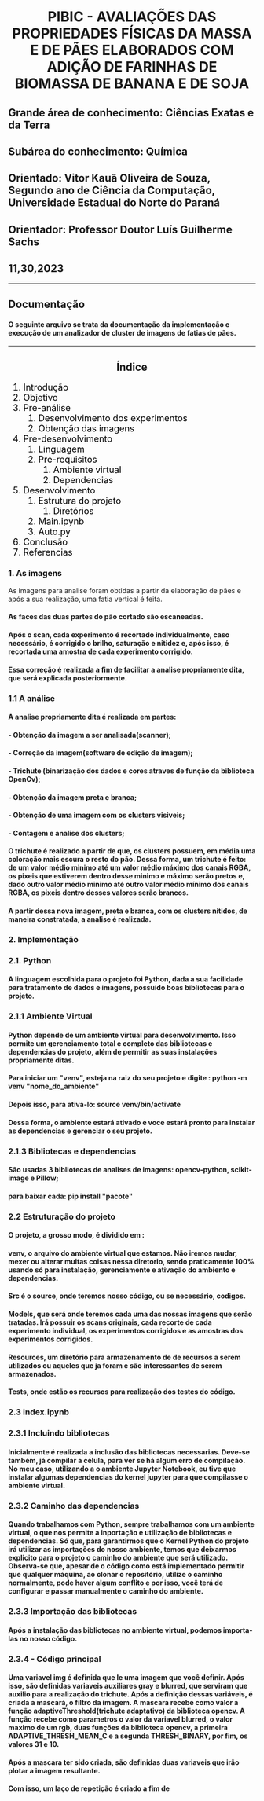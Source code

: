 <center>

# PIBIC - AVALIAÇÕES DAS PROPRIEDADES FÍSICAS DA MASSA E DE PÃES ELABORADOS COM ADIÇÃO DE FARINHAS DE BIOMASSA DE BANANA E DE SOJA

</center>

## Grande área de conhecimento: Ciências Exatas e da Terra

## Subárea do conhecimento: Química

## Orientado: Vitor Kauã Oliveira de Souza, Segundo ano de Ciência da Computação, Universidade Estadual do Norte do Paraná

## Orientador: Professor Doutor Luís Guilherme Sachs

## 11,30,2023
---

## Documentação 

#### O seguinte arquivo se trata da documentação da implementação e execução de um analizador de cluster de imagens de fatias de pães.

---
<center>

## Índice

</center>

<font size="4" color="black">

1. Introdução
2. Objetivo
3. Pre-análise
    1. Desenvolvimento dos experimentos
    2. Obtenção das imagens
4. Pre-desenvolvimento
    1. Linguagem
    2. Pre-requisitos
        1. Ambiente virtual
        2. Dependencias
5. Desenvolvimento
    1. Estrutura do projeto
        1. Diretórios
    2. Main.ipynb
    3. Auto.py
6. Conclusão
7. Referencias

</font>


### 1. As imagens

 As imagens para analise foram obtidas a partir da elaboração de pães e após a sua realização, uma fatia vertical é feita.

#### As faces das duas partes do pão cortado são escaneadas.

#### Após o scan, cada experimento é recortado individualmente, caso necessário, é corrigido o brilho, saturação e nitidez e, após isso, é recortada uma amostra de cada experimento corrigido.

#### Essa correção é realizada a fim de facilitar a analise propriamente dita, que será explicada posteriormente.

### 1.1 A análise

#### A analise propriamente dita é realizada em partes:

#### - Obtenção da imagem a ser analisada(scanner);
#### - Correção da imagem(software de edição de imagem);
#### - Trichute (binarização dos dados e cores atraves de função da biblioteca OpenCv);
#### - Obtenção da imagem preta e branca;
#### - Obtenção de uma imagem com os clusters visiveis;
#### - Contagem e analise dos clusters;

#### O trichute é realizado a partir de que, os clusters possuem, em média uma coloração mais escura o resto do pão. Dessa forma, um trichute é feito: de um valor médio minimo até um valor médio máximo dos canais RGBA, os pixeis que estiverem dentro desse minimo e máximo serão pretos e, dado outro valor médio minimo até outro valor médio mínimo dos canais RGBA, os pixeis dentro desses valores serão brancos.

#### A partir dessa nova imagem, preta e branca, com os clusters nitidos, de maneira constratada, a analise é realizada.

### 2. Implementação

### 2.1. Python

#### A linguagem escolhida para o projeto foi Python, dada a sua facilidade para tratamento de dados e imagens, possuido boas bibliotecas para o projeto.

### 2.1.1 Ambiente Virtual

#### Python depende de um ambiente virtual para desenvolvimento. Isso permite um gerenciamento total e completo das bibliotecas e dependencias do projeto, além de permitir as suas instalações propriamente ditas.

#### Para iniciar um "venv", esteja na raiz do seu projeto e digite : python -m venv "nome_do_ambiente"

#### Depois isso, para ativa-lo: source venv/bin/activate

#### Dessa forma, o ambiente estará ativado e voce estará pronto para instalar as dependencias e gerenciar o seu projeto.

### 2.1.3 Bibliotecas e dependencias

#### São usadas 3 bibliotecas de analises de imagens: opencv-python, scikit-image e Pillow;

#### para baixar cada: pip install "pacote"

### 2.2 Estruturação do projeto
 
#### O projeto, a grosso modo, é dividido em :

#### venv, o arquivo do ambiente virtual que estamos. Não iremos mudar, mexer ou alterar muitas coisas nessa diretorio, sendo praticamente 100% usando só para instalação, gerenciamente e ativação do ambiento e dependencias. 

#### Src é o source, onde teremos nosso código, ou se necessário, codigos.

#### Models, que será onde teremos cada uma das nossas imagens que serão tratadas. Irá possuir os scans originais, cada recorte de cada experimento individual, os experimentos corrigidos e as amostras dos experimentos corrigidos.

#### Resources, um diretório para armazenamento de de recursos a serem utilizados ou aqueles que ja foram e são interessantes de serem armazenados.

#### Tests, onde estão os recursos para realização dos testes do código.


### 2.3 index.ipynb

### 2.3.1 Incluindo bibliotecas

#### Inicialmente é realizada a inclusão das bibliotecas necessarias. Deve-se também, já compilar a célula, para ver se há algum erro de compilação. No meu caso, utilizando a o ambiente Jupyter Notebook, eu tive que instalar algumas dependencias do kernel jupyter para que compilasse o ambiente virtual.

### 2.3.2 Caminho das dependencias

#### Quando trabalhamos com Python, sempre trabalhamos com um ambiente virtual, o que nos permite a inportação e utilização de bibliotecas e dependencias. Só que, para garantirmos que o Kernel Python do projeto irá utilizar as importações do nosso ambiente, temos que deixarmos explicito para o projeto o caminho do ambiente que será utilizado. Observa-se que, apesar de o código como está implementado permitir que qualquer máquina, ao clonar o repositório, utilize o caminho normalmente, pode haver algum conflito e por isso, você terá de configurar e passar manualmente o caminho do ambiente.

### 2.3.3 Importação das bibliotecas

#### Após a instalação das bibliotecas no ambiente virtual, podemos importa-las no nosso código.

### 2.3.4 - Código principal

#### Uma variavel img é definida que le uma imagem que você definir. Após isso, são definidas variaveis auxiliares gray e blurred, que serviram que auxilio para a realização do trichute. Após a definição dessas variáveis, é criada a mascará, o filtro da imagem. A mascara recebe como valor a função adaptiveThreshold(trichute adaptativo) da biblioteca opencv. A função recebe como parametros o valor da variavel blurred, o valor maximo de um rgb, duas funções da biblioteca opencv, a primeira ADAPTIVE_THRESH_MEAN_C e a segunda THRESH_BINARY, por fim, os valores 31 e 10.

#### Após a mascara ter sido criada, são definidas duas variaveis que irão plotar a imagem resultante. 

#### Com isso, um laço de repetição é criado a fim de  











   
